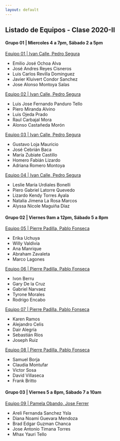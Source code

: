 ```yaml
---
layout: default
---
```

## Listado de Equipos - Clase 2020-II

#### Grupo 01 | Miercoles 4 a 7pm, Sábado 2 a 5pm

[Equipo 01 | Ivan Calle, Pedro Segura](https://sites.google.com/upch.pe/prometheus-ib/p%C3%A1gina-principal)
* Emilio José Ochoa Alva
* José Andres Reyes Cisneros
* Luis Carlos Revilla Dominguez
* Javier Kluivert Condor Sanchez
* Jose Alonso Montoya Salas

[Equipo 02 | Ivan Calle, Pedro Segura](https://proyecbio1.github.io/Grupo1_Equipo2/)
* Luis Jose Fernando Panduro Tello
* Piero Miranda Alvino
* Luis Ojeda Prado
* Raul Carbajal Mora
* Alonso Castañeda Morón

[Equipo 03 | Ivan Calle, Pedro Segura](https://sites.google.com/upch.pe/grupo3/inicio)
* Gustavo Loja Mauricio
* José Cebrián Baca
* María Zubiate Castillo
* Homero Fabián Lizardo
* Adriana Romero Montoya

[Equipo 04 | Ivan Calle, Pedro Segura](https://biodisenogrupo4.github.io/biodisenogrupo4/)
* Leslie María Urdiales Bonelli
* Piero Gabriel Latorre Quevedo
* Lizardo Kendy Torres Ayala
* Natalia Jimena La Rosa Marcos
* Alyssa Nicole Maguiña Díaz


#### Grupo 02 | Viernes 9am a 12pm, Sábado 5 a 8pm

[Equipo 05 | Pierre Padilla, Pablo Fonseca](https://rampaytec.github.io/Grupo05/)
* Erika Uchuya
* Willy Valdivia 
* Ana Manrique
* Abraham Zavaleta
* Marco Lagones

[Equipo 06 | Pierre Padilla, Pablo Fonseca](https://sites.google.com/upch.pe/equipo6upch-pucp/inicio)
* Ivon Berru
* Gary De la Cruz
* Gabriel Narvaez
* Tyrone Morales
* Rodrigo Encabo

[Equipo 07 | Pierre Padilla, Pablo Fonseca]( https://grupo7-pdb1.github.io/index/)
* Karen Ramos 
* Alejandro Celis
* Dair Alegría
* Sebastián Ríos
* Joseph Ruiz

[Equipo 08 | Pierre Padilla, Pablo Fonseca](https://pdbalpha.wordpress.com/)
* Samuel Borja
* Claudia Montufar
* Victor Sosa
* David Villaseca
* Frank Britto


#### Grupo 03 | Viernes 5 a 8pm, Sábado 7 a 10am

[Equipo 09 | Pamela Obando, Jose Ferrer](https://sites.google.com/pucp.edu.pe/bioqhali/inicio)
* Areli Fernanda Sanchez Ysla
* Diana Noami Guevara Mendoza
* Brad Edgar Guzman Chanca 
* Jose Antonio Timana Torres
* Mhax Yauri Tello
